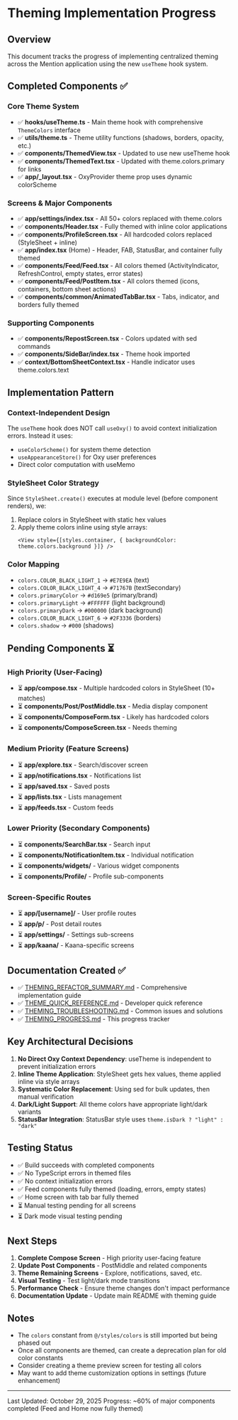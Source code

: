 # Theming Implementation Progress

## Overview
This document tracks the progress of implementing centralized theming across the Mention application using the new `useTheme` hook system.

## Completed Components ✅

### Core Theme System
- ✅ **hooks/useTheme.ts** - Main theme hook with comprehensive `ThemeColors` interface
- ✅ **utils/theme.ts** - Theme utility functions (shadows, borders, opacity, etc.)
- ✅ **components/ThemedView.tsx** - Updated to use new useTheme hook
- ✅ **components/ThemedText.tsx** - Updated with theme.colors.primary for links
- ✅ **app/_layout.tsx** - OxyProvider theme prop uses dynamic colorScheme

### Screens & Major Components
- ✅ **app/settings/index.tsx** - All 50+ colors replaced with theme.colors
- ✅ **components/Header.tsx** - Fully themed with inline color applications
- ✅ **components/ProfileScreen.tsx** - All hardcoded colors replaced (StyleSheet + inline)
- ✅ **app/index.tsx** (Home) - Header, FAB, StatusBar, and container fully themed
- ✅ **components/Feed/Feed.tsx** - All colors themed (ActivityIndicator, RefreshControl, empty states, error states)
- ✅ **components/Feed/PostItem.tsx** - All colors themed (icons, containers, bottom sheet actions)
- ✅ **components/common/AnimatedTabBar.tsx** - Tabs, indicator, and borders fully themed

### Supporting Components  
- ✅ **components/RepostScreen.tsx** - Colors updated with sed commands
- ✅ **components/SideBar/index.tsx** - Theme hook imported
- ✅ **context/BottomSheetContext.tsx** - Handle indicator uses theme.colors.text

## Implementation Pattern

### Context-Independent Design
The `useTheme` hook does NOT call `useOxy()` to avoid context initialization errors. Instead it uses:
- `useColorScheme()` for system theme detection
- `useAppearanceStore()` for Oxy user preferences
- Direct color computation with useMemo

### StyleSheet Color Strategy
Since `StyleSheet.create()` executes at module level (before component renders), we:
1. Replace colors in StyleSheet with static hex values
2. Apply theme colors inline using style arrays:
   ```tsx
   <View style={[styles.container, { backgroundColor: theme.colors.background }]} />
   ```

### Color Mapping
- `colors.COLOR_BLACK_LIGHT_1` → `#E7E9EA` (text)
- `colors.COLOR_BLACK_LIGHT_4` → `#71767B` (textSecondary)
- `colors.primaryColor` → `#d169e5` (primary/brand)
- `colors.primaryLight` → `#FFFFFF` (light background)
- `colors.primaryDark` → `#000000` (dark background)
- `colors.COLOR_BLACK_LIGHT_6` → `#2F3336` (borders)
- `colors.shadow` → `#000` (shadows)

## Pending Components ⏳

### High Priority (User-Facing)
- ⏳ **app/compose.tsx** - Multiple hardcoded colors in StyleSheet (10+ matches)
- ⏳ **components/Post/PostMiddle.tsx** - Media display component
- ⏳ **components/ComposeForm.tsx** - Likely has hardcoded colors
- ⏳ **components/ComposeScreen.tsx** - Needs theming

### Medium Priority (Feature Screens)
- ⏳ **app/explore.tsx** - Search/discover screen
- ⏳ **app/notifications.tsx** - Notifications list
- ⏳ **app/saved.tsx** - Saved posts
- ⏳ **app/lists.tsx** - Lists management
- ⏳ **app/feeds.tsx** - Custom feeds

### Lower Priority (Secondary Components)
- ⏳ **components/SearchBar.tsx** - Search input
- ⏳ **components/NotificationItem.tsx** - Individual notification
- ⏳ **components/widgets/** - Various widget components
- ⏳ **components/Profile/** - Profile sub-components

### Screen-Specific Routes
- ⏳ **app/[username]/** - User profile routes
- ⏳ **app/p/** - Post detail routes
- ⏳ **app/settings/** - Settings sub-screens
- ⏳ **app/kaana/** - Kaana-specific screens

## Documentation Created ✅
- ✅ [THEMING_REFACTOR_SUMMARY.md](./THEMING_REFACTOR_SUMMARY.md) - Comprehensive implementation guide
- ✅ [THEME_QUICK_REFERENCE.md](./THEME_QUICK_REFERENCE.md) - Developer quick reference
- ✅ [THEMING_TROUBLESHOOTING.md](./THEMING_TROUBLESHOOTING.md) - Common issues and solutions
- ✅ [THEMING_PROGRESS.md](./THEMING_PROGRESS.md) - This progress tracker

## Key Architectural Decisions

1. **No Direct Oxy Context Dependency**: useTheme is independent to prevent initialization errors
2. **Inline Theme Application**: StyleSheet gets hex values, theme applied inline via style arrays
3. **Systematic Color Replacement**: Using sed for bulk updates, then manual verification
4. **Dark/Light Support**: All theme colors have appropriate light/dark variants
5. **StatusBar Integration**: StatusBar style uses `theme.isDark ? "light" : "dark"`

## Testing Status
- ✅ Build succeeds with completed components
- ✅ No TypeScript errors in themed files
- ✅ No context initialization errors
- ✅ Feed components fully themed (loading, errors, empty states)
- ✅ Home screen with tab bar fully themed
- ⏳ Manual testing pending for all screens
- ⏳ Dark mode visual testing pending

## Next Steps

1. **Complete Compose Screen** - High priority user-facing feature
2. **Update Post Components** - PostMiddle and related components
3. **Theme Remaining Screens** - Explore, notifications, saved, etc.
4. **Visual Testing** - Test light/dark mode transitions
5. **Performance Check** - Ensure theme changes don't impact performance
6. **Documentation Update** - Update main README with theming guide

## Notes

- The `colors` constant from `@/styles/colors` is still imported but being phased out
- Once all components are themed, can create a deprecation plan for old color constants
- Consider creating a theme preview screen for testing all colors
- May want to add theme customization options in settings (future enhancement)

---

Last Updated: October 29, 2025
Progress: ~60% of major components completed (Feed and Home now fully themed)
